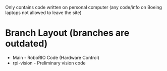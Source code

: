 Only contains code written on personal computer (any code/info on Boeing laptops not allowed to leave the site)

# Branch Layout (branches are outdated)
- Main - RoboRIO Code (Hardware Control) 
- rpi-vision - Preliminary vision code

